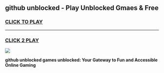 
## github unblocked - Play Unblocked Gmaes & Free
<h3>
<a href="https://news.freeplayer.one?title=github_unblocked&ref=16F">CLICK TO PLAY</a></h3>
<hr>

<h3>
<a href="https://news.freeplayer.one?title=github_unblocked&ref=16F">CLICK 2 PLAY</a>
  
</h3>

<a href="https://news.freeplayer.one?title=github_unblocked&ref=16F/"><img src="https://clearcache.store/games.png"></a>


**github unblocked games unblocked: Your Gateway to Fun and Accessible Online Gaming**
